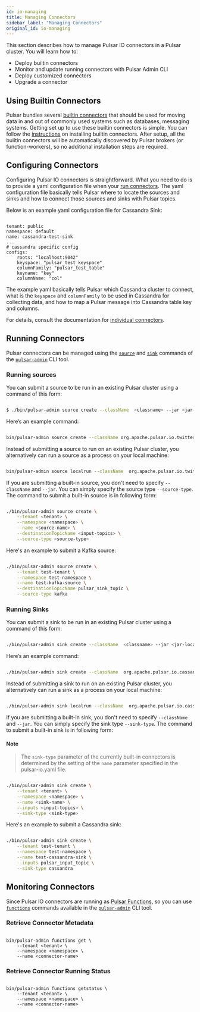 ```yaml
---
id: io-managing
title: Managing Connectors
sidebar_label: "Managing Connectors"
original_id: io-managing
---
```


This section describes how to manage Pulsar IO connectors in a Pulsar cluster. You will learn how to:

- Deploy builtin connectors
- Monitor and update running connectors with Pulsar Admin CLI
- Deploy customized connectors
- Upgrade a connector

## Using Builtin Connectors

Pulsar bundles several [builtin connectors](io-overview.md#working-with-connectors) that should be used for moving data in and out
of commonly used systems such as databases, messaging systems. Getting set up to use these builtin connectors is simple. You can follow
the [instructions](getting-started-standalone.md#installing-builtin-connectors) on installing builtin connectors. After setup, all
the builtin connectors will be automatically discovered by Pulsar brokers (or function-workers), so no additional installation steps are
required.

## Configuring Connectors

Configuring Pulsar IO connectors is straightforward. What you need to do is to provide a yaml configuration file when your [run connectors](#running-connectors).
The yaml configuration file basically tells Pulsar where to locate the sources and sinks and how to connect those sources and sinks with Pulsar topics.

Below is an example yaml configuration file for Cassandra Sink:

```shell

tenant: public
namespace: default
name: cassandra-test-sink
...
# cassandra specific config
configs:
    roots: "localhost:9042"
    keyspace: "pulsar_test_keyspace"
    columnFamily: "pulsar_test_table"
    keyname: "key"
    columnName: "col"

```

The example yaml basically tells Pulsar which Cassandra cluster to connect, what is the `keyspace` and `columnFamily` to be used in Cassandra for collecting data,
and how to map a Pulsar message into Cassandra table key and columns.

For details, consult the documentation for [individual connectors](io-overview.md#working-with-connectors).

## Running Connectors

Pulsar connectors can be managed using the [`source`](reference-pulsar-admin.md#source) and [`sink`](reference-pulsar-admin.md#sink) commands of the [`pulsar-admin`](reference-pulsar-admin) CLI tool.

### Running sources

You can submit a source to be run in an existing Pulsar cluster using a command of this form:

```bash

$ ./bin/pulsar-admin source create --className  <classname> --jar <jar-location> --tenant <tenant> --namespace <namespace> --name <source-name> --destinationTopicName <output-topic>

```

Here’s an example command:

```bash

bin/pulsar-admin source create --className org.apache.pulsar.io.twitter.TwitterFireHose --jar ~/application.jar --tenant test --namespace ns1 --name twitter-source --destinationTopicName twitter_data

```

Instead of submitting a source to run on an existing Pulsar cluster, you alternatively can run a source as a process on your local machine:

```bash

bin/pulsar-admin source localrun --className  org.apache.pulsar.io.twitter.TwitterFireHose --jar ~/application.jar --tenant test --namespace ns1 --name twitter-source --destinationTopicName twitter_data

```

If you are submitting a built-in source, you don't need to specify `--className` and `--jar`.
You can simply specify the source type `--source-type`. The command to submit a built-in source is
in following form:

```bash

./bin/pulsar-admin source create \
    --tenant <tenant> \
    --namespace <namespace> \
    --name <source-name> \
    --destinationTopicName <input-topics> \
    --source-type <source-type>

```

Here's an example to submit a Kafka source:

```bash

./bin/pulsar-admin source create \
    --tenant test-tenant \
    --namespace test-namespace \
    --name test-kafka-source \
    --destinationTopicName pulsar_sink_topic \
    --source-type kafka

```

### Running Sinks

You can submit a sink to be run in an existing Pulsar cluster using a command of this form:

```bash

./bin/pulsar-admin sink create --className  <classname> --jar <jar-location> --tenant test --namespace <namespace> --name <sink-name> --inputs <input-topics>

```

Here’s an example command:

```bash

./bin/pulsar-admin sink create --className  org.apache.pulsar.io.cassandra --jar ~/application.jar --tenant test --namespace ns1 --name cassandra-sink --inputs test_topic

```

Instead of submitting a sink to run on an existing Pulsar cluster, you alternatively can run a sink as a process on your local machine:

```bash

./bin/pulsar-admin sink localrun --className  org.apache.pulsar.io.cassandra --jar ~/application.jar --tenant test --namespace ns1 --name cassandra-sink --inputs test_topic

```

If you are submitting a built-in sink, you don't need to specify `--className` and `--jar`.
You can simply specify the sink type `--sink-type`. The command to submit a built-in sink is
in following form:

#### Note

> The `sink-type` parameter of the currently built-in connectors is determined by the setting of the `name` parameter specified in the pulsar-io.yaml file.

```bash

./bin/pulsar-admin sink create \
    --tenant <tenant> \
    --namespace <namespace> \
    --name <sink-name> \
    --inputs <input-topics> \
    --sink-type <sink-type>

```

Here's an example to submit a Cassandra sink:

```bash

./bin/pulsar-admin sink create \
    --tenant test-tenant \
    --namespace test-namespace \
    --name test-cassandra-sink \
    --inputs pulsar_input_topic \
    --sink-type cassandra

```

## Monitoring Connectors

Since Pulsar IO connectors are running as [Pulsar Functions](functions-overview), so you can use [`functions`](reference-pulsar-admin.md#source) commands
available in the [`pulsar-admin`](reference-pulsar-admin) CLI tool.

### Retrieve Connector Metadata

```

bin/pulsar-admin functions get \
    --tenant <tenant> \
    --namespace <namespace> \
    --name <connector-name>

```

### Retrieve Connector Running Status

```

bin/pulsar-admin functions getstatus \
    --tenant <tenant> \
    --namespace <namespace> \
    --name <connector-name>

```

